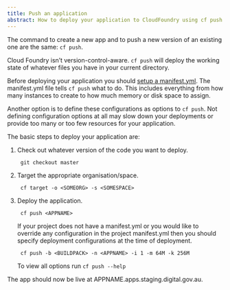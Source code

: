 ```yaml
---
title: Push an application
abstract: How to deploy your application to CloudFoundry using cf push.
---
```


The command to create a new app and to push a new version of an existing one are the same: `cf push`.

Cloud Foundry isn’t version-control-aware. `cf push` will deploy the working state of whatever files you have in your current directory.

Before deploying your application you should [setup a manifest.yml](/deployment_configuration/create_manifest/). The manifest.yml file tells `cf push` what to do. This includes everything from how many instances to create to how much memory or disk space to assign.

Another option is to define these configurations as options to `cf push`. Not defining configuration options at all may slow down your deployments or provide too many or too few resources for your application.

The basic steps to deploy your application are:

1. Check out whatever version of the code you want to deploy.

        git checkout master

2. Target the appropriate organisation/space.

        cf target -o <SOMEORG> -s <SOMESPACE>

3. Deploy the application.

        cf push <APPNAME>

    If your project does not have a manifest.yml or you would like to override any configuration in the project manifest.yml then you should specify deployment configurations at the time of deployment.

        cf push -b <BUILDPACK> -n <APPNAME> -i 1 -m 64M -k 256M

    To view all options run `cf push --help`

The app should now be live at APPNAME.apps.staging.digital.gov.au.
